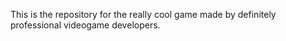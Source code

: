 This is the repository for the really cool game made by definitely professional videogame developers.